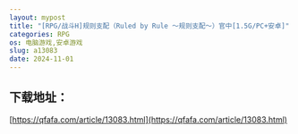 ```yaml
---
layout: mypost
title: "[RPG/战斗H]规则支配（Ruled by Rule ～规则支配～）官中[1.5G/PC+安卓]"
categories: RPG
os: 电脑游戏,安卓游戏
slug: a13083
date: 2024-11-01
---
```


## 下载地址：

[https://qfafa.com/article/13083.html](https://qfafa.com/article/13083.html)

